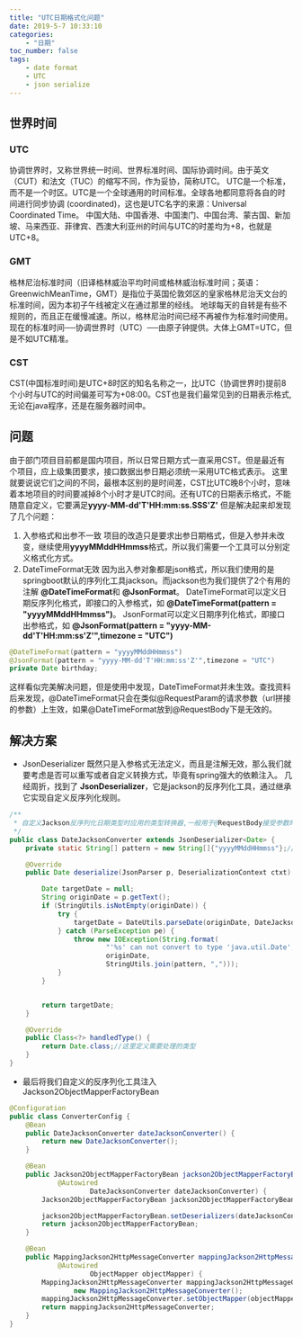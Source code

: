 ```yaml
---
title: "UTC日期格式化问题"
date: 2019-5-7 10:33:10
categories: 
    - "日期"
toc_number: false
tags:
	- date format
	- UTC
	- json serialize
---
```

## 世界时间

### UTC
协调世界时，又称世界统一时间、世界标准时间、国际协调时间。由于英文（CUT）和法文（TUC）的缩写不同，作为妥协，简称UTC。
UTC是一个标准，而不是一个时区。UTC是一个全球通用的时间标准。全球各地都同意将各自的时间进行同步协调 (coordinated)，这也是UTC名字的来源：Universal Coordinated Time。
中国大陆、中国香港、中国澳门、中国台湾、蒙古国、新加坡、马来西亚、菲律宾、西澳大利亚州的时间与UTC的时差均为+8，也就是UTC+8。
<!--more-->
### GMT
格林尼治标准时间（旧译格林威治平均时间或格林威治标准时间；英语：GreenwichMeanTime，GMT）是指位于英国伦敦郊区的皇家格林尼治天文台的标准时间，因为本初子午线被定义在通过那里的经线。
地球每天的自转是有些不规则的，而且正在缓慢减速。所以，格林尼治时间已经不再被作为标准时间使用。现在的标准时间──协调世界时（UTC）──由原子钟提供。大体上GMT=UTC，但是不如UTC精准。
### CST
CST(中国标准时间)是UTC+8时区的知名名称之一，比UTC（协调世界时)提前8个小时与UTC的时间偏差可写为+08:00。CST也是我们最常见到的日期表示格式,无论在java程序，还是在服务器时间中。

## 问题
由于部门项目目前都是国内项目，所以日常日期方式一直采用CST。但是最近有个项目，应上级集团要求，接口数据出参日期必须统一采用UTC格式表示。
这里就要说说它们之间的不同，最根本区别的是时间差，CST比UTC晚8个小时，意味着本地项目的时间要减掉8个小时才是UTC时间。还有UTC的日期表示格式，不能随意自定义，它要满足**yyyy-MM-dd'T'HH:mm:ss.SSS'Z'**
但是解决起来却发现了几个问题：
1. 入参格式和出参不一致
项目的改造只是要求出参日期格式，但是入参并未改变，继续使用**yyyyMMddHHmmss**格式，所以我们需要一个工具可以分别定义格式化方式。
2. DateTimeFormat无效
因为出入参对象都是json格式，所以我们使用的是springboot默认的序列化工具jackson。而jackson也为我们提供了2个有用的注解 **@DateTimeFormat**和 **@JsonFormat**。
DateTimeFormat可以定义日期反序列化格式，即接口的入参格式，如 **@DateTimeFormat(pattern = "yyyyMMddHHmmss")**。
JsonFormat可以定义日期序列化格式，即接口出参格式，如 **@JsonFormat(pattern = "yyyy-MM-dd'T'HH:mm:ss'Z'",timezone = "UTC")**
```java
@DateTimeFormat(pattern = "yyyyMMddHHmmss")
@JsonFormat(pattern = "yyyy-MM-dd'T'HH:mm:ss'Z'",timezone = "UTC")
private Date birthday;
```
这样看似完美解决问题，但是使用中发现，DateTimeFormat并未生效。查找资料后来发现，@DateTimeFormat只会在类似@RequestParam的请求参数（url拼接的参数）上生效，如果@DateTimeFormat放到@RequestBody下是无效的。

## 解决方案
- JsonDeserializer
既然只是入参格式无法定义，而且是注解无效，那么我们就要考虑是否可以重写或者自定义转换方式，毕竟有spring强大的依赖注入。
几经周折，找到了 **JsonDeserializer**，它是jackson的反序列化工具，通过继承它实现自定义反序列化规则。
```java
/**
 * 自定义Jackson反序列化日期类型时应用的类型转换器,一般用于@RequestBody接受参数时使用
 */
public class DateJacksonConverter extends JsonDeserializer<Date> {
    private static String[] pattern = new String[]{"yyyyMMddHHmmss"};//这里可以定义多种格式

    @Override
    public Date deserialize(JsonParser p, DeserializationContext ctxt) throws IOException, JsonProcessingException {

        Date targetDate = null;
        String originDate = p.getText();
        if (StringUtils.isNotEmpty(originDate)) {
            try {
                targetDate = DateUtils.parseDate(originDate, DateJacksonConverter.pattern);
            } catch (ParseException pe) {
                throw new IOException(String.format(
                        "'%s' can not convert to type 'java.util.Date',just support timestamp(type of long) and following date format(%s)",
                        originDate,
                        StringUtils.join(pattern, ",")));
            }
        }


        return targetDate;
    }

    @Override
    public Class<?> handledType() {
        return Date.class;//这里定义需要处理的类型
    }
}
```

- 最后将我们自定义的反序列化工具注入Jackson2ObjectMapperFactoryBean
```java
@Configuration
public class ConverterConfig {
    @Bean
    public DateJacksonConverter dateJacksonConverter() {
        return new DateJacksonConverter();
    }

    @Bean
    public Jackson2ObjectMapperFactoryBean jackson2ObjectMapperFactoryBean(
            @Autowired
                    DateJacksonConverter dateJacksonConverter) {
        Jackson2ObjectMapperFactoryBean jackson2ObjectMapperFactoryBean = new Jackson2ObjectMapperFactoryBean();

        jackson2ObjectMapperFactoryBean.setDeserializers(dateJacksonConverter);
        return jackson2ObjectMapperFactoryBean;
    }

    @Bean
    public MappingJackson2HttpMessageConverter mappingJackson2HttpMessageConverter(
            @Autowired
                    ObjectMapper objectMapper) {
        MappingJackson2HttpMessageConverter mappingJackson2HttpMessageConverter =
                new MappingJackson2HttpMessageConverter();
        mappingJackson2HttpMessageConverter.setObjectMapper(objectMapper);
        return mappingJackson2HttpMessageConverter;
    }
}
```